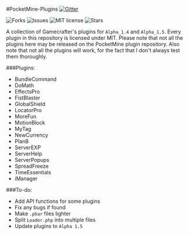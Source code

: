 #PocketMine-Plugins
[![Gitter](https://badges.gitter.im/Join%20Chat.svg)](https://gitter.im/Gamecrafter/PocketMine-Plugins?utm_source=badge&utm_medium=badge&utm_campaign=pr-badge&utm_content=badge)

![Forks](https://img.shields.io/github/forks/Gamecrafter/PocketMine-Plugins.svg)
![Issues](https://img.shields.io/github/issues-raw/Gamecrafter/PocketMine-Plugins.svg)
![MIT license](https://img.shields.io/badge/license-MIT-orange.svg)
![Stars](https://img.shields.io/github/stars/Gamecrafter/PocketMine-Plugins.svg)

A collection of Gamecrafter's plugins for `Alpha_1.4` and `Alpha_1.5`. Every plugin in this repository is licensed under
MIT. Please note that not all the plugins here may be released on the PocketMine plugin repository. Also note that not all the
plugins will work, for the fact that I don't always test them thoroughly.

###Plugins:
* BundleCommand
* DoMath
* EffectsPro
* FistBlaster
* GlobalShield
* LocatorPro
* MoreFun
* MotionBlock
* MyTag
* NewCurrency
* PlanB
* ServerEXP
* ServerHelp
* ServerPopups
* SpreadFreeze
* TimeEssentials
* iManager

###To-do:
* Add API functions for some plugins
* Fix any bugs if found
* Make `.phar` files lighter
* Split `Loader.php` into multiple files
* Update plugins to `Alpha 1.5`
